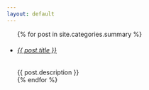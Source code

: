 ```yaml
---
layout: default
---
```



<ul class="g_block js_cate" name="summary">
    {% for post in site.categories.summary %}
    <li class="article">
        <div class="t {{ post.categories }}">
            <h6><a href="{{ post.url }}">{{ post.title }}</a></h6>
        </div>
        <div class="article_summary">
            {{ post.description }}
        </div>
    </li>
    {% endfor %}
    <!-- <li class="article">
        <div class="t translate">
            <h6><a href="">title</a></h6>
        </div>
        <div class="article_summary">
            article_summary
        </div>
    </li>
    <li class="article">
        <div class="t summary">
            <h6><a href="">title</a></h6>
        </div>
        <div class="article_summary">
            article_summary
        </div>
    </li> -->
</ul>